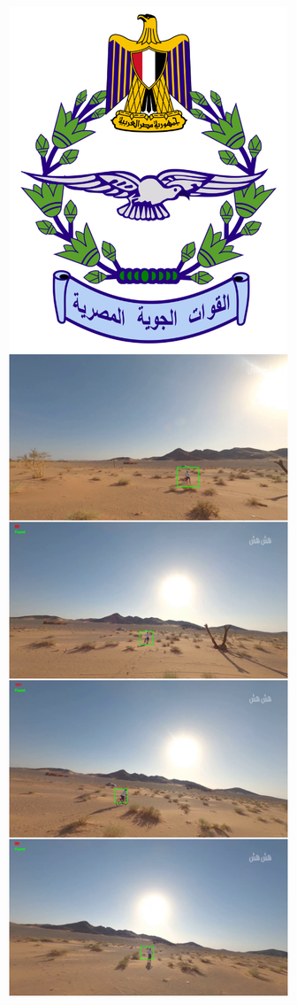 <img src="logo.png" />
<img src="tracker_0.png" />
<img src="tracker_1.png" />
<img src="tracker_2.png" />
<img src="tracker_3.png" />
